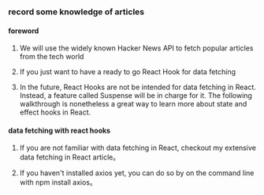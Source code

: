 ### record some knowledge of articles

#### foreword
1. We will use the widely known Hacker News API to fetch popular articles from the tech world

2. If you just want to have a ready to go React Hook for data fetching

3. In the future, React Hooks are not be intended for data fetching in React. Instead, a feature called Suspense will be in charge for it. The following walkthrough is nonetheless a great way to learn more about state and effect hooks in React.

#### data fetching with react hooks
1. If you are not familiar with data fetching in React, checkout my extensive data fetching in React article。

2.  If you haven't installed axios yet, you can do so by on the command line with npm install axios。

